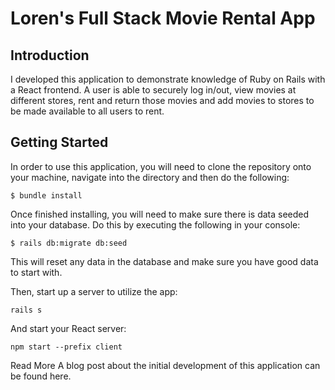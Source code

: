 # Loren's Full Stack Movie Rental App

## Introduction

I developed this application to demonstrate knowledge of Ruby on Rails with a React frontend. A user is able to securely log in/out, view movies at different stores, rent and return those movies and add movies to stores to be made available to all users to rent.

## Getting Started

In order to use this application, you will need to clone the repository onto your machine, navigate into the directory and then do the following:

```
$ bundle install
```

Once finished installing, you will need to make sure there is data seeded into your database. Do this by executing the following in your console:

```
$ rails db:migrate db:seed
```

This will reset any data in the database and make sure you have good data to start with.

Then, start up a server to utilize the app:

```
rails s
```

And start your React server:

```
npm start --prefix client
```


Read More
A blog post about the initial development of this application can be found here.